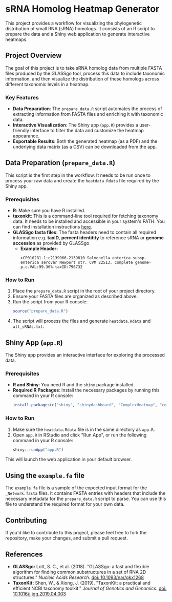 # sRNA Homolog Heatmap Generator

This project provides a workflow for visualizing the phylogenetic distribution of small RNA (sRNA) homologs. It consists of an R script to prepare the data and a Shiny web application to generate interactive heatmaps.

## Project Overview

The goal of this project is to take sRNA homolog data from multiple FASTA files produced by the GLASSgo tool, process this data to include taxonomic information, and then visualize the distribution of these homologs across different taxonomic levels in a heatmap.

### Key Features

* **Data Preparation**: The `prepare_data.R` script automates the process of extracting information from FASTA files and enriching it with taxonomic data.
* **Interactive Visualization**: The Shiny app (`app.R`) provides a user-friendly interface to filter the data and customize the heatmap appearance.
* **Exportable Results**: Both the generated heatmap (as a PDF) and the underlying data matrix (as a CSV) can be downloaded from the app.


## Data Preparation (`prepare_data.R`)

This script is the first step in the workflow. It needs to be run once to process your raw data and create the `heatdata.Rdata` file required by the Shiny app.

### Prerequisites

* **R**: Make sure you have R installed.
* **taxonkit**: This is a command-line tool required for fetching taxonomy data. It needs to be installed and accessible in your system's PATH. You can find installation instructions [here](https://bioinf.shenwei.me/taxonkit/usage/).
* **GLASSgo fasta files**: The fasta headers need to contain all required information e.g. **taxID**, **percent identitity** to reference sRNA or **genome accession** as provided by GLASSgo
    * **Example Header:**
        ```
        >CP010281.1:c2139966-2139810 Salmonella enterica subsp. enterica serovar Newport str. CVM 22513, complete genome-p.c.VAL:99.36%-taxID:796732
        ```

### How to Run

1.  Place the `prepare_data.R` script in the root of your project directory.
2.  Ensure your FASTA files are organized as described above.
3.  Run the script from your R console:
    ```R
    source("prepare_data.R")
    ```
4.  The script will process the files and generate `heatdata.Rdata` and `all_sRNAs.txt`.

## Shiny App (`app.R`)

The Shiny app provides an interactive interface for exploring the processed data.

### Prerequisites

* **R and Shiny**: You need R and the `shiny` package installed.
* **Required R Packages**: Install the necessary packages by running this command in your R console:
    ```R
    install.packages(c("shiny", "shinydashboard", "ComplexHeatmap", "colourpicker", "circlize"))
    ```

### How to Run

1.  Make sure the `heatdata.Rdata` file is in the same directory as `app.R`.
2.  Open `app.R` in RStudio and click "Run App", or run the following command in your R console:
    ```R
    shiny::runApp("app.R")
    ```
This will launch the web application in your default browser.

## Using the `example.fa` file

The `example.fa` file is a sample of the expected input format for the `_Network.fasta` files. It contains FASTA entries with headers that include the necessary metadata for the `prepare_data.R` script to parse. You can use this file to understand the required format for your own data.

## Contributing

If you'd like to contribute to this project, please feel free to fork the repository, make your changes, and submit a pull request.

## References

* **GLASSgo:** Lott, S. C., et al. (2018). "GLASSgo: a fast and flexible algorithm for finding common substructures in a set of RNA 2D structures." *Nucleic Acids Research*. [doi: 10.1093/nar/gkx1268](https://doi.org/10.1093/nar/gkx1268)
* **TaxonKit:** Shen, W., & Xiong, J. (2019). "TaxonKit: a practical and efficient NCBI taxonomy toolkit." *Journal of Genetics and Genomics*. [doi: 10.1016/j.jgg.2019.04.003](https://doi.org/10.1016/j.jgg.2019.04.003)
